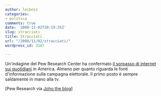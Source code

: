 ```yaml
---
author: leibniz
categories:
- politica
comments: true
date: '2008-11-02T20:19:35Z'
slug: stracciati
title: Stracciati
url: "/2008/11/02/stracciati/"
wordpress_id: 3147

---
```

Un'indagine del Pew Research Center ha confermato [il sorpasso di internet sui quotidiani](https://pewresearch.org/pubs/1017/internet-now-major-source-of-campaign-news) in America. Almeno per quanto riguarda le fonti d'informazione sulla campagna elettorale. Il primo posto è sempre saldamente in mano alla tv.

[Pew Research via [Joho the blog](https://www.hyperorg.com/blogger/2008/11/01/net-beats-newspapers-for-election-news/)]
